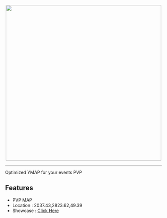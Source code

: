 <div id="header" align="center">
  <img src="https://dunb17ur4ymx4.cloudfront.net/wysiwyg/1041307/8e4340ff55eed07c77cf504b2139d0fa6c01b64f.png" width="500"/>
</div>

---

Optimized YMAP for your events PVP


## Features

- PVP MAP
- Location : 2037.43,2823.62,49.39 
- Showcase : [Click Here](https://www.youtube.com/watch?v=WoWbLm_bSic)


